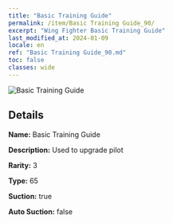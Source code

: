 ```yaml
---
title: "Basic Training Guide"
permalink: /item/Basic Training Guide_90/
excerpt: "Wing Fighter Basic Training Guide"
last_modified_at: 2024-01-09
locale: en
ref: "Basic Training Guide_90.md"
toc: false
classes: wide
---
```



 ![Basic Training Guide](/images/item/Basic_Training_Guide_p.png)



## Details

 **Name:** Basic Training Guide 

 **Description:** Used to upgrade pilot

 **Rarity:** 3 

 **Type:** 65 

 **Suction:** true 

 **Auto Suction:** false 



